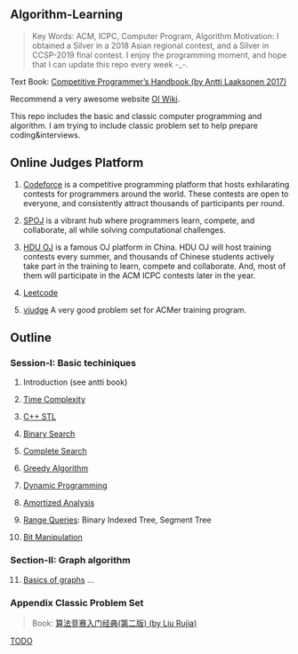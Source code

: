 ## Algorithm-Learning
> Key Words: ACM, ICPC, Computer Program, Algorithm
> Motivation: I obtained a Silver in a 2018 Asian regional contest, and a Silver in CCSP-2019 final contest. I enjoy the programming moment, and hope that I can update this repo every week -_-.

Text Book: [Competitive Programmer’s Handbook (by Antti Laaksonen 2017)](antti_book.pdf)

Recommend a very awesome website [OI Wiki](https://oi-wiki.org/).

This repo includes the basic and classic computer programming and algorithm. I am trying to include classic problem set to help prepare coding&interviews.

## Online Judges Platform

1. [Codeforce](https://codeforces.com/) is a competitive programming platform that hosts exhilarating contests for programmers around the world. These contests are open to everyone, and consistently attract thousands of participants per round.


2. [SPOJ](https://www.spoj.com/) is a vibrant hub where programmers learn, compete, and collaborate, all while solving computational challenges.


3. [HDU OJ](https://acm.hdu.edu.cn/) is a famous OJ platform in China. HDU OJ will host training contests every summer, and thousands of Chinese students actively take part in the training to learn, compete and collaborate. And, most of them will participate in the ACM ICPC contests later in the year.

4. [Leetcode](https://leetcode.com/problems)

5. [vjudge](https://vjudge.net/article/524) A very good problem set for ACMer training program.

## Outline

### Session-I: Basic techiniques

1. Introduction (see antti book)

2. [Time Complexity](notes/2_TimeComplexity.md)  

3. [C++ STL](notes/3_C++STL.md)  

4. [Binary Search](notes/4_Binary_Search.md)  

5. [Complete Search](notes/5_complete_search.md)

6. [Greedy Algorithm](notes/6_Greedy_Algorithm.md)

7. [Dynamic Programming](notes/7_Dynamic_Programming.md)

8. [Amortized Analysis](notes/8_Amortized_Analysis.md)

9. [Range Queries](notes/9_Range_Queries.md): Binary Indexed Tree, Segment Tree

10. [Bit Manipulation](notes/10_Bit_Manipulation.md) 

### Section-II: Graph algorithm

11. [Basics of graphs]() ...

### Appendix Classic Problem Set
> Book: [算法竞赛入门经典(第二版) (by Liu Rujia)](ACM_purple_lrj_book.pdf)

[TODO](#)
